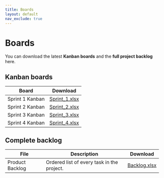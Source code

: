 ```yaml
---
title: Boards
layout: default
nav_exclude: true
---
```


# Boards

You can download the latest **Kanban boards** and the **full project backlog** here.

## Kanban boards

| Board           | Download                         |
|-----------------|----------------------------------|
| Sprint 1 Kanban | [Sprint_1.xlsx](./sprint_1.xlsx) |
| Sprint 2 Kanban | [Sprint_2.xlsx](./sprint_2.xlsx) |
| Sprint 3 Kanban | [Sprint_3.xlsx](./sprint_3.xlsx) |
| Sprint 4 Kanban | [Sprint_4.xlsx](./sprint_4.xlsx) |

## Complete backlog

| File            | Description                                | Download                       |
|-----------------|--------------------------------------------|--------------------------------|
| Product Backlog | Ordered list of every task in the project. | [Backlog.xlsx](./Backlog.xlsx) |
